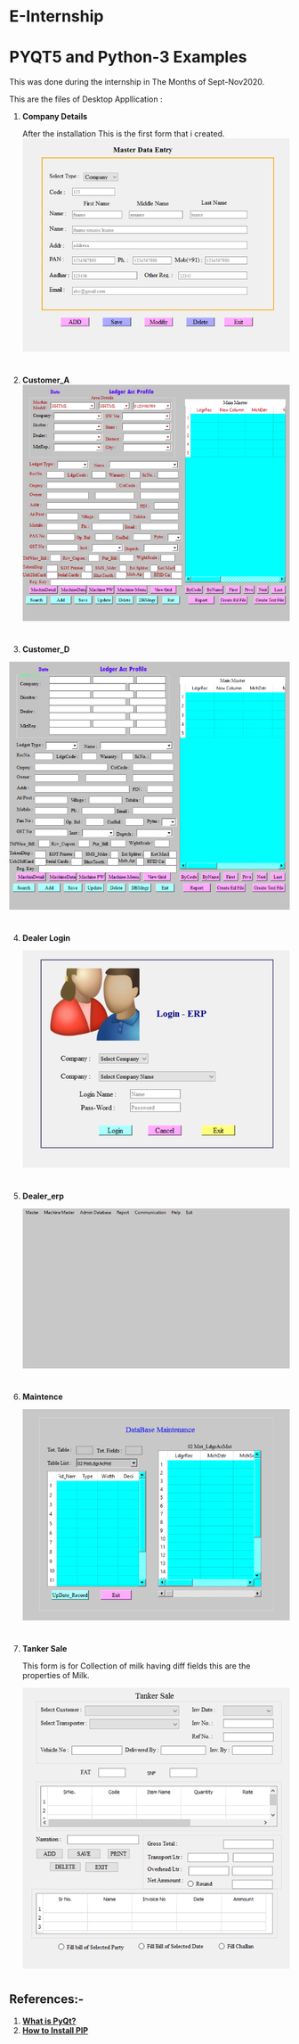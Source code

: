 # E-Internship
# **PYQT5 and Python-3 Examples** 

This was done during the internship in The Months of Sept-Nov2020.

This are the files of Desktop Appllication :

 
1. **Company Details**
   
   After the installation  This is the first form that i created.  
   ![Company snap Forms](https://github.com/Madhuri-hub20/Electrofield_internship/blob/main/CompanyDetails.png)
   #

2. **Customer_A**
   ![Company snap Forms](https://github.com/Madhuri-hub20/Electrofield_internship/blob/main/Customer_A.png)
   #
3.  **Customer_D**  
        
   ![Customer D](https://github.com/Madhuri-hub20/Electrofield_internship/blob/main/Customer_D.png)
   #

4. **Dealer Login**

   ![Company snap Forms](https://github.com/Madhuri-hub20/Electrofield_internship/blob/main/Dealer_Login_Form.png) 
   
   #
5. **Dealer_erp**
    
   ![Company snap Forms](https://github.com/Madhuri-hub20/Electrofield_internship/blob/main/Dealer_erp.png)
   #
   
6. **Maintence**
 
   ![Company snap Forms](https://github.com/Madhuri-hub20/Electrofield_internship/blob/main/Maintenance.png)
   #
7. **Tanker Sale**

    This form is for Collection of milk having diff fields this are the properties of Milk.

    ![Company snap Forms](https://github.com/Madhuri-hub20/Electrofield_internship/blob/main/Tanker%20Sale.png)
    #
 
 ## **References:-**

1. [**What is PyQt?**](https://www.riverbankcomputing.com/software/pyqt/)
2. [**How to Install PIP**](https://pypi.org/project/PyQt5/)
